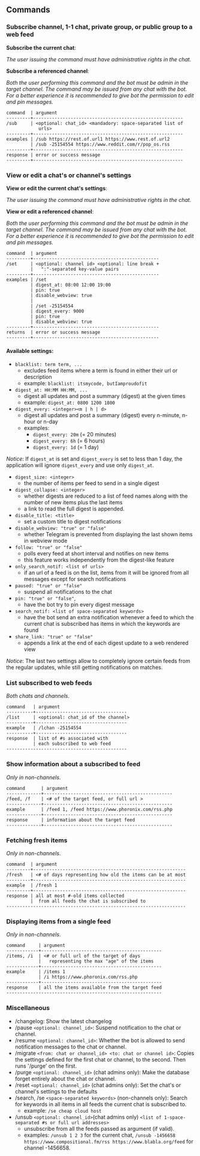 ## Commands

### Subscribe channel, 1-1 chat, private group, or public group to a web feed

__Subscribe the current chat__:

_The user issuing the command must have administrative rights in the chat._

__Subscribe a referenced channel__:

_Both the user performing this command and the bot must be admin in the target channel. The command may be issued from any chat with the bot. For a better experience it is recommended to give bot the permission to edit and pin messages._

```
command  | argument
---------+--------------------------------------------------------
/sub     | <optional: chat_id> <mandadory: space-separated list of
            urls>                               
---------+--------------------------------------------------------
examples | /sub https://rest.of.url1 https://www.rest.of.url2 
         | /sub -25154554 https://www.reddit.com/r/pop_os.rss  
---------+--------------------------------------------------------
response | error or success message                               
---------+--------------------------------------------------------
```
### View or edit a chat's or channel's settings

__View or edit the current chat's settings__:

_The user issuing the command must have administrative rights in the chat._

__View or edit a referenced channel__:

_Both the user performing this command and the bot must be admin in the target channel. The command may be issued from any chat with the bot. For a better experience it is recommended to give bot the permission to edit and pin messages._

```
command  | argument
---------+-----------------------------------------------
/set     | <optional: channel id> <optional: line break + 
         |   ":"-separated key-value pairs 
---------+-----------------------------------------------
examples | /set
         | digest_at: 08:00 12:00 19:00
         | pin: true
         | disable_webview: true 
         |
         | /set -25154554
         | digest_every: 9000
         | pin: true
         | disable_webview: true
---------+-----------------------------------------------
returns  | error or success message                                   
---------+-----------------------------------------------
```
#### Available settings:

- `blacklist: term term, ...`
    - excludes feed items where a term is found in either their url or description
    - example: `blacklist: itsmycode, butIamproudofit`
- `digest_at: HH:MM HH:MM, ...`
    - digest all updates and post a summary (digest) at the given times
    - example: `digest_at: 0800 1200 1800`
- `digest_every: <integer><m | h | d>`
    - digest all updates and post a summary (digest) every n-minute, n-hour or n-day
    - examples:
        - `digest_every: 20m` (= 20 minutes)
        - `digest_every: 6h` (= 6 hours)
        - `digest_every: 1d` (= 1 day)

_Notice_: If `digest_at` is set and `digest_every` is set to less than 1 day, the application will ignore `digest_every` and use only `digest_at`.

- `digest_size: <integer>`
    - the number of items per feed to send in a single digest
- `digest_collapse: <integer>`
    - whether digests are reduced to a list of feed names along with the number of new items plus the last <integer> items
    - a link to read the full digest is appended.
- `disable_title: <title>`
    - set a custom title to digest notifications
- `disable_webview: "true" or "false"`
    - whether Telegram is prevented from displaying the last shown items in webview mode
- `follow: "true" or "false"`
    - polls every feed at short interval and notifies on new items
    - this feature works independently from the digest-like feature
- `only_search_notif: <list of urls>`
    - if an url of a feed is on the list, items from it will be ignored from all messages except for search notifications
- `paused: "true" or "false"`
    - suspend all notifications to the chat
- `pin: "true" or "false"`,
    - have the bot try to pin every digest message
- `search_notif: <list of space-separated keywords>`
    - have the bot send an extra notification whenever a feed to which the current chat is subscribed has items in which the keywords are found
- `share_link: "true" or "false"`
    - appends a link at the end of each digest update to a web rendered view

_Notice_: The last two settings allow to completely ignore certain feeds from the regular updates, while still getting notifications on matches.

### List subscribed to web feeds

_Both chats and channels_.

```
command   | argument
----------+----------------------------------
/list     | <optional: chat_id of the channel>    
----------+----------------------------------
example   | /lchan -25154554
----------+----------------------------------
response  | list of #s associated with   
          | each subscribed to web feed 
---------------------------------------------
```

### Show information about a subscribed to feed

_Only in non-channels_.

```
command      | argument
-------------+------------------------------------------------
/feed, /f    | <# of the target feed, or full url >           
-------------+------------------------------------------------
example      | /feed 1, /feed https://www.phoronix.com/rss.php
-------------+------------------------------------------------
response     | information about the target feed              
-------------+------------------------------------------------
```
### Fetching fresh items

_Only in non-channels_.

```
command  | argument
---------+---------------------------------------------------------
/fresh   | <# of days representing how old the items can be at most 
---------+---------------------------------------------------------
example  | /fresh 1 
---------+---------------------------------------------------------
response | all at most #-old items collected 
         |  from all feeds the chat is subscribed to
-------------------------------------------------------------------
```

### Displaying items from a single feed

_Only in non-channels_.

```
command     | argument
------------+---------------------------------------------
/items, /i  | <# or full url of the target of days 
            |   representing the max "age" of the items
------------+---------------------------------------------
example     | /items 1
            | /i https://www.phoronix.com/rss.php
------------+---------------------------------------------
response    | all the items available from the target feed
----------------------------------------------------------
```
### Miscellaneous

- /changelog: Show the latest changelog
- /pause `<optional: channel_id>`: Suspend notification to the chat or channel.
- /resume `<optional: channel_id>`:  Whether the bot is allowed to send notification messages to the chat or channel.
- /migrate `<from: chat or channel_id> <to: chat or channel id>`: Copies the settings defined for the first chat or channel, to the second. Then runs '/purge' on the first.
- /purge `<optional: channel_id>` (chat admins only): Make the database forget entirely about the chat or channel.
- /reset `<optional: channel_id>` (chat admins only): Set the chat's or channel's settings to the defaults
- /search, /se `<space-separated keywords>` (non-channels only): Search for keywords in all items in all feeds the current chat is subscribed to. 
    - example: `/se cheap cloud host`
- /unsub `<optional: channel_id>`(chat admins only) `<list of 1-space-separated #s or full url addresses>`
    - unsubscribe from all the feeds passed as argument (if valid).
    - examples: `/unsub 1 2 3` for the current chat, `/unsub -1456658 https://www.compositional.fm/rss https://www.blabla.org/feed` for channel -1456658.

